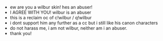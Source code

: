 - ew are you a wilbur skin! hes an abuser!
- I AGREE WITH YOU! wilbur is an abuser
- this is a reclaim oc of c!wilbur / q!wilbur
- i dont support him any further as a cc but i still like his canon characters
- do not harass me, i am not wilbur, neither am i an abuser.
- thank you!
